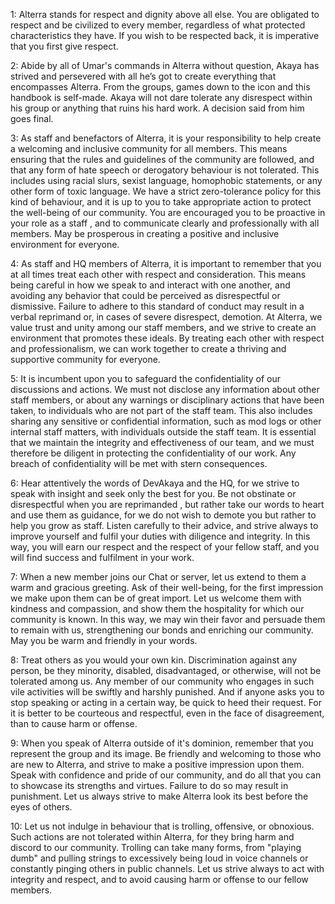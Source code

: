 1: Alterra stands for respect and dignity above all else. You are obligated to respect and be civilized to every member, regardless of what protected characteristics they have. If you wish to be respected back, it is imperative that you first give respect.

2: Abide by all of Umar's commands in Alterra without question, Akaya has strived and persevered with all he’s got to create everything that encompasses Alterra. From the groups, games down to the icon and this handbook is self-made. Akaya will not dare tolerate any disrespect within his group or anything that ruins his hard work. A decision said from him goes final.

3: As staff and benefactors of Alterra, it is your responsibility to help create a welcoming and inclusive community for all members. This means ensuring that the rules and guidelines of the community are followed, and that any form of hate speech or derogatory behaviour is not tolerated. This includes using racial slurs, sexist language, homophobic statements, or any other form of toxic language. We have a strict zero-tolerance policy for this kind of behaviour, and it is up to you to take appropriate action to protect the well-being of our community. You are encouraged you to be proactive in your role as a staff , and to communicate clearly and professionally with all members. May be prosperous in creating a positive and inclusive environment for everyone.

4: As staff and HQ members of Alterra, it is important to remember that you at all times treat each other with respect and consideration. This means being careful in how we speak to and interact with one another, and avoiding any behavior that could be perceived as disrespectful or dismissive. Failure to adhere to this standard of conduct may result in a verbal reprimand or, in cases of severe disrespect, demotion. At Alterra, we value trust and unity among our staff members, and we strive to create an environment that promotes these ideals. By treating each other with respect and professionalism, we can work together to create a thriving and supportive community for everyone.

5: It is incumbent upon you to safeguard the confidentiality of our discussions and actions. We must not disclose any information about other staff members, or about any warnings or disciplinary actions that have been taken, to individuals who are not part of the staff team. This also includes sharing any sensitive or confidential information, such as mod logs or other internal staff matters, with individuals outside the staff team. It is essential that we maintain the integrity and effectiveness of our team, and we must therefore be diligent in protecting the confidentiality of our work. Any breach of confidentiality will be met with stern consequences.

6: Hear attentively the words of DevAkaya and the HQ, for we strive to speak with insight and seek only the best for you. Be not obstinate or disrespectful when you are reprimanded , but rather take our words to heart and use them as guidance, for we do not wish to demote you but rather to help you grow as staff. Listen carefully to their advice, and strive always to improve yourself and fulfil your duties with diligence and integrity. In this way, you will earn our respect and the respect of your fellow staff, and you will find success and fulfilment in your work.

7: When a new member joins our Chat or server, let us extend to them a warm and gracious greeting. Ask of their well-being, for the first impression we make upon them can be of great import. Let us welcome them with kindness and compassion, and show them the hospitality for which our community is known. In this way, we may win their favor and persuade them to remain with us, strengthening our bonds and enriching our community. May you be warm and friendly in your words.

8: Treat others as you would your own kin. Discrimination against any person, be they minority, disabled, disadvantaged, or otherwise, will not be tolerated among us. Any member of our community who engages in such vile activities will be swiftly and harshly punished. And if anyone asks you to stop speaking or acting in a certain way, be quick to heed their request. For it is better to be courteous and respectful, even in the face of disagreement, than to cause harm or offense.

9: When you speak of Alterra outside of it's dominion, remember that you represent the group and its image. Be friendly and welcoming to those who are new to Alterra, and strive to make a positive impression upon them. Speak with confidence and pride of our community, and do all that you can to showcase its strengths and virtues. Failure to do so may result in punishment. Let us always strive to make Alterra look its best before the eyes of others.

10: Let us not indulge in behaviour that is trolling, offensive, or obnoxious. Such actions are not tolerated within Alterra, for they bring harm and discord to our community. Trolling can take many forms, from "playing dumb" and pulling strings to excessively being loud in voice channels or constantly pinging others in public channels. Let us strive always to act with integrity and respect, and to avoid causing harm or offense to our fellow members.